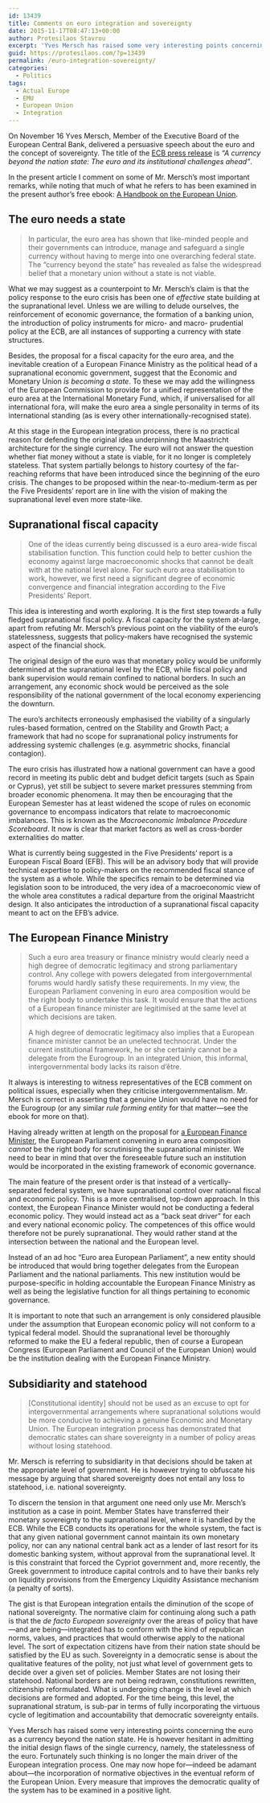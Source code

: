 ```yaml
---
id: 13439
title: Comments on euro integration and sovereignty
date: 2015-11-17T08:47:13+00:00
author: Protesilaos Stavrou
excerpt: 'Yves Mersch has raised some very interesting points concerning the euro as a currency beyond the nation state. He is however trying to defend the original idea behind the Maastricht architecture for the single currency: the statelessness of the euro.'
guid: https://protesilaos.com/?p=13439
permalink: /euro-integration-sovereignty/
categories:
  - Politics
tags:
  - Actual Europe
  - EMU
  - European Union
  - Integration
---
```

On November 16 Yves Mersch, Member of the Executive Board of the European Central Bank, delivered a persuasive speech about the euro and the concept of sovereignty. The title of the <a href="https://www.ecb.europa.eu/press/key/date/2015/html/sp151116_1.en.html" target="_blank">ECB press release</a> is _“A currency beyond the nation state: The euro and its institutional challenges ahead”_.

In the present article I comment on some of Mr. Mersch’s most important remarks, while noting that much of what he refers to has been examined in the present author’s free ebook: [A Handbook on the European Union](/euhandbook/).

## The euro needs a state

> In particular, the euro area has shown that like-minded people and their governments can introduce, manage and safeguard a single currency without having to merge into one overarching federal state. The “currency beyond the state” has revealed as false the widespread belief that a monetary union without a state is not viable.

What we may suggest as a counterpoint to Mr. Mersch&#8217;s claim is that the policy response to the euro crisis has been one of _effective_ state building at the supranational level. Unless we are willing to delude ourselves, the reinforcement of economic governance, the formation of a banking union, the introduction of policy instruments for micro- and macro- prudential policy at the ECB, are all instances of supporting a currency with state structures.

Besides, the proposal for a fiscal capacity for the euro area, and the inevitable creation of a European Finance Ministry as the political head of a supranational economic government, suggest that the Economic and Monetary Union _is becoming a state_. To these we may add the willingness of the European Commission to provide for a unified representation of the euro area at the International Monetary Fund, which, if universalised for all international fora, will make the euro area a single personality in terms of its international standing (as is every other internationally-recognised state).

At this stage in the European integration process, there is no practical reason for defending the original idea underpinning the Maastricht architecture for the single currency. The euro will not answer the question whether fiat money without a state is viable, for it no longer is completely stateless. That system partially belongs to history courtesy of the far-reaching reforms that have been introduced since the beginning of the euro crisis. The changes to be proposed within the near-to-medium-term as per the Five Presidents&#8217; report are in line with the vision of making the supranational level even more state-like.

## Supranational fiscal capacity

> One of the ideas currently being discussed is a euro area-wide fiscal stabilisation function. This function could help to better cushion the economy against large macroeconomic shocks that cannot be dealt with at the national level alone. For such euro area stabilisation to work, however, we first need a significant degree of economic convergence and financial integration according to the Five Presidents’ Report.

This idea is interesting and worth exploring. It is the first step towards a fully fledged supranational fiscal policy. A fiscal capacity for the system at-large, apart from refuting Mr. Mersch&#8217;s previous point on the viability of the euro&#8217;s statelessness, suggests that policy-makers have recognised the systemic aspect of the financial shock.

The original design of the euro was that monetary policy would be uniformly determined at the supranational level by the ECB, while fiscal policy and bank supervision would remain confined to national borders. In such an arrangement, any economic shock would be perceived as the sole responsibility of the national government of the local economy experiencing the downturn.

The euro&#8217;s architects erroneously emphasised the viability of a singularly rules-based formation, centred on the Stability and Growth Pact; a framework that had no scope for supranational policy instruments for addressing systemic challenges (e.g. asymmetric shocks, financial contagion).

The euro crisis has illustrated how a national government can have a good record in meeting its public debt and budget deficit targets (such as Spain or Cyprus), yet still be subject to severe market pressures stemming from broader economic phenomena. It may then be encouraging that the European Semester has at least widened the scope of rules on economic governance to encompass indicators that relate to macroeconomic imbalances. This is known as the _Macroeconomic Imbalance Procedure Scoreboard_. It now is clear that market factors as well as cross-border externalities do matter.

What is currently being suggested in the Five Presidents&#8217; report is a European Fiscal Board (EFB). This will be an advisory body that will provide technical expertise to policy-makers on the recommended fiscal stance of the system as a whole. While the specifics remain to be determined via legislation soon to be introduced, the very idea of a macroeconomic view of the whole area constitutes a radical departure from the original Maastricht design. It also anticipates the introduction of a supranational fiscal capacity meant to act on the EFB&#8217;s advice.

## The European Finance Ministry

> Such a euro area treasury or finance ministry would clearly need a high degree of democratic legitimacy and strong parliamentary control. Any college with powers delegated from intergovernmental forums would hardly satisfy these requirements. In my view, the European Parliament convening in euro area composition would be the right body to undertake this task. It would ensure that the actions of a European finance minister are legitimised at the same level at which decisions are taken.
>
> A high degree of democratic legitimacy also implies that a European finance minister cannot be an unelected technocrat. Under the current institutional framework, he or she certainly cannot be a delegate from the Eurogroup. In an integrated Union, this informal, intergovernmental body lacks its raison d’être.

It always is interesting to witness representatives of the ECB comment on political issues, especially when they criticise intergovernmentalism. Mr. Mersch is correct in asserting that a genuine Union would have no need for the Eurogroup (or any similar _rule forming entity_ for that matter—see the ebook for more on that).

Having already written at length on the proposal for [a European Finance Minister](https://protesilaos.com/eu-finance-minister/), the European Parliament convening in euro area composition _cannot_ be the right body for scrutinising the supranational minister. We need to bear in mind that over the foreseeable future such an institution would be incorporated in the existing framework of economic governance.

The main feature of the present order is that instead of a vertically-separated federal system, we have supranational control over national fiscal and economic policy. This is a more centralised, top-down approach. In this context, the European Finance Minister would not be conducting a federal economic policy. They would instead act as a &#8220;back seat driver&#8221; for each and every national economic policy. The competences of this office would therefore not be purely supranational. They would rather stand at the intersection between the national and the European level.

Instead of an ad hoc &#8220;Euro area European Parliament&#8221;, a new entity should be introduced that would bring together delegates from the European Parliament and the national parliaments. This new institution would be purpose-specific in holding accountable the European Finance Ministry as well as being the legislative function for all things pertaining to economic governance.

It is important to note that such an arrangement is only considered plausible under the assumption that European economic policy will not conform to a typical federal model. Should the supranational level be thoroughly reformed to make the EU a federal republic, then of course a European Congress (European Parliament and Council of the European Union) would be the institution dealing with the European Finance Ministry.

## Subsidiarity and statehood

> [Constitutional identity] should not be used as an excuse to opt for intergovernmental arrangements where supranational solutions would be more conducive to achieving a genuine Economic and Monetary Union. The European integration process has demonstrated that democratic states can share sovereignty in a number of policy areas without losing statehood.

Mr. Mersch is referring to subsidiarity in that decisions should be taken at the appropriate level of government. He is however trying to obfuscate his message by arguing that shared sovereignty does not entail any loss to statehood, i.e. national sovereignty.

To discern the tension in that argument one need only use Mr. Mersch&#8217;s institution as a case in point. Member States have transferred their monetary sovereignty to the supranational level, where it is handled by the ECB. While the ECB conducts its operations for the whole system, the fact is that any given national government cannot maintain its own monetary policy, nor can any national central bank act as a lender of last resort for its domestic banking system, without approval from the supranational level. It is this constraint that forced the Cypriot government and, more recently, the Greek government to introduce capital controls and to have their banks rely on liquidity provisions from the Emergency Liquidity Assistance mechanism (a penalty of sorts).

The gist is that European integration entails the diminution of the scope of national sovereignty. The normative claim for continuing along such a path is that the _de facto European sovereignty_ over the areas of policy that have—and are being—integrated has to conform with the kind of republican norms, values, and practices that would otherwise apply to the national level. The sort of expectation citizens have from their nation state should be satisfied by the EU as such. Sovereignty in a democratic sense is about the qualitative features of the polity, not just what level of government gets to decide over a given set of policies. Member States are not losing their statehood. National borders are not being redrawn, constitutions rewritten, citizenship reformulated. What is undergoing change is the level at which decisions are formed and adopted. For the time being, this level, the supranational stratum, is sub-par in terms of fully incorporating the virtuous cycle of legitimation and accountability that democratic sovereignty entails.

Yves Mersch has raised some very interesting points concerning the euro as a currency beyond the nation state. He is however hesitant in admitting the initial design flaws of the single currency, namely, the statelessness of the euro. Fortunately such thinking is no longer the main driver of the European integration process. One may now hope for—indeed be adamant about—the incorporation of normative objectives in the eventual reform of the European Union. Every measure that improves the democratic quality of the system has to be examined in a positive light.
